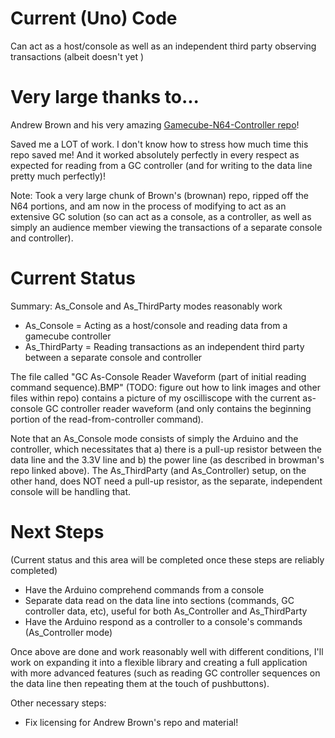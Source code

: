 # Current (Uno) Code
Can act as a host/console as well as an independent third party observing transactions (albeit doesn't yet )

# Very large thanks to...
Andrew Brown and his very amazing [Gamecube-N64-Controller repo](https://github.com/brownan/Gamecube-N64-Controller)!

Saved me a LOT of work. I don't know how to stress how much time this repo saved me! And it worked absolutely perfectly in every respect as expected for reading from a GC controller (and for writing to the data line pretty much perfectly)!

Note: Took a very large chunk of Brown's (brownan) repo, ripped off the N64 portions, and am now in the process of modifying to act as an extensive GC solution (so can act as a console, as a controller, as well as simply an audience member viewing the transactions of a separate console and controller).

# Current Status
Summary: As_Console and As_ThirdParty modes reasonably work
 * As_Console = Acting as a host/console and reading data from a gamecube controller
 * As_ThirdParty = Reading transactions as an independent third party between a separate console and controller

The file called "GC As-Console Reader Waveform (part of initial reading command sequence).BMP" (TODO: figure out how to link images and other files within repo) contains a picture of my oscilliscope with the current as-console GC controller reader waveform (and only contains the beginning portion of the read-from-controller command).

Note that an As_Console mode consists of simply the Arduino and the controller, which necessitates that a) there is a pull-up resistor between the data line and the 3.3V line and b) the power line (as described in browman's repo linked above). The As_ThirdParty (and As_Controller) setup, on the other hand, does NOT need a pull-up resistor, as the separate, independent console will be handling that.

# Next Steps
(Current status and this area will be completed once these steps are reliably completed)
 * Have the Arduino comprehend commands from a console
 * Separate data read on the data line into sections (commands, GC controller data, etc), useful for both As_Controller and As_ThirdParty
 * Have the Arduino respond as a controller to a console's commands (As_Controller mode)
 
Once above are done and work reasonably well with different conditions, I'll work on expanding it into a flexible library and creating a full application with more advanced features (such as reading GC controller sequences on the data line then repeating them at the touch of pushbuttons).
 
Other necessary steps:
 * Fix licensing for Andrew Brown's repo and material!
